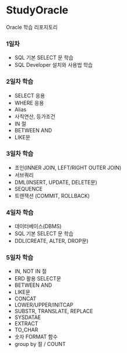 # StudyOracle
Oracle 학습 리포지토리

### 1일차
- SQL 기본 SELECT 문 학습
- SQL Developer 설치와 사용법 학습

### 2일차 학습
- SELECT 응용
- WHERE 응용
- Alias
- 사칙연산, 등가조건
- IN 절
- BETWEEN AND
- LIKE문

### 3일차 학습
- 조인(INNER JOIN, LEFT/RIGHT OUTER JOIN)
- 서브쿼리
- DML(INSERT, UPDATE, DELETE문)
- SEQUENCE
- 트랜잭션 (COMMIT, ROLLBACK)

### 4일차 학습
- 데이터베이스(DBMS)
- SQL 기본 SELECT 문 학습
- DDL(CREATE, ALTER, DROP문)

### 5일차 학습
- IN, NOT IN 절
- ERD 활용 SELECT문
- BETWEEN AND
- LIKE문
- CONCAT
- LOWER/UPPER/INITCAP
- SUBSTR, TRANSLATE, REPLACE
- SYSDATAE
- EXTRACT
- TO_CHAR
- 숫자 FORMAT 함수
- group by 절 / COUNT